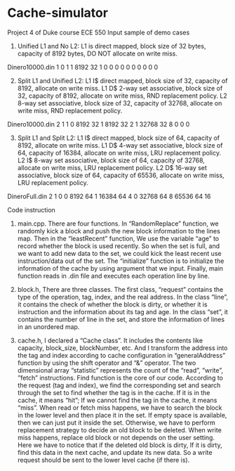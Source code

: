 # Cache-simulator
Project 4 of Duke course ECE 550
Input sample of demo cases
1. Unified L1 and No L2:
L1 is direct mapped, block size of 32 bytes, capacity of 8192 bytes, DO NOT allocate on write miss.

Dinero10000.din 1 0 1 1 8192 32 1 0 0 0 0 0 0 0 0 0 0

2. Split L1 and Unified L2:
L1 I$ direct mapped, block size of 32, capacity of 8192, allocate on write miss.
L1 D$ 2-way set associative, block size of 32, capacity of 8192, allocate on write miss, RND replacement policy.
L2  8-way set associative, block size of 32, capacity of 32768, allocate on write miss, RND replacement policy.

Dinero10000.din 2 1 1 0 8192 32 1 8192 32 2 1 32768 32 8 0 0 0

3. Split L1 and Split L2:
L1 I$ direct mapped, block size of 64, capacity of 8192, allocate on write miss.
L1 D$ 4-way set associative, block size of 64, capacity of 16384, allocate on write miss, LRU replacement policy.
L2 I$ 8-way set associative, block size of 64, capacity of 32768, allocate on write miss, LRU replacement policy.
L2 D$ 16-way set associative, block size of 64, capacity of 65536, allocate on write miss, LRU replacement policy.

DineroFull.din 2 1 0 0 8192 64 1 16384 64 4 0 32768 64 8 65536 64 16

Code instruction
1.	main.cpp. 
There are four functions. In “RandomReplace” function, we randomly kick a block and push the new block information to the lines map.
Then in the “leastRecent” function, We use the variable “age” to record whether the block is used recently. So when the set is full, and we want to add new data to the set, we could kick the least recent use instruction/data out of the set.
The “initialize” function is to initialize the information of the cache by using argument that we input.
Finally, main function reads in .din file and executes each operation line by line. 

2.	block.h, 
There are three classes. The first class, “request” contains the type of the operation, tag, index, and the real address. In the class “line”, it contains the check of whether the block is dirty, or whether it is instruction and the information about its tag and age. In the class “set”, it contains the number of line in the set, and store the information of lines in an unordered map.

3.	cache.h, 
I declared a “Cache class”. It includes the contents like capacity, block_size, blockNumber, etc. And I transform the address into the tag and index according to cache configuration in “generalAddress” function by using the shift operator and “&” operator.  The two dimensional array “statistic” represents the count of the “read”, ”write”, ”fetch” instructions.
Find function is the core of our code. According to the request (tag and index), we find the corresponding set and search through the set to find whether the tag is in the cache. If it is in the cache, it means “hit”; If we cannot find the tag in the cache, it means “miss”.
When read or fetch miss happens, we have to search the block in the lower level and then place it in the set. If empty space is available, then we can just put it inside the set. Otherwise, we have to perform replacement strategy to decide an old block to be deleted.
When write miss happens, replace old block or not depends on the user setting. 
Here we have to notice that if the deleted old block is dirty, If it is dirty, find this data in the next cache, and update its new data. So a write request should be sent to the lower level cache (if there is). 
